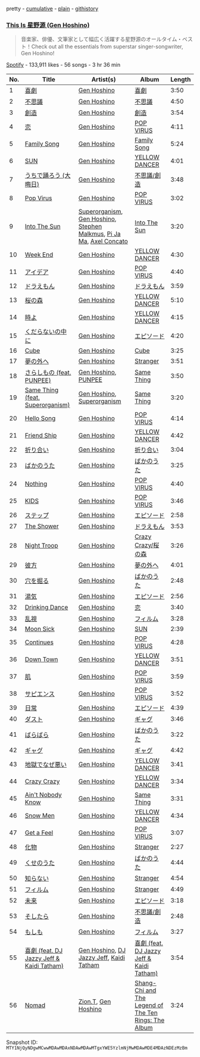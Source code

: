 pretty - [cumulative](/playlists/cumulative/37i9dQZF1DX1WBmdWaXNNZ.md) - [plain](/playlists/plain/37i9dQZF1DX1WBmdWaXNNZ) - [githistory](https://github.githistory.xyz/mackorone/spotify-playlist-archive/blob/main/playlists/plain/37i9dQZF1DX1WBmdWaXNNZ)

### [This Is 星野源 \(Gen Hoshino\)](https://open.spotify.com/playlist/37i9dQZF1DX1WBmdWaXNNZ)

> 音楽家、俳優、文筆家として幅広く活躍する星野源のオールタイム・ベスト！Check out all the essentials from superstar singer\-songwriter, Gen Hoshino!

[Spotify](https://open.spotify.com/user/spotify) - 133,911 likes - 56 songs - 3 hr 36 min

| No. | Title | Artist(s) | Album | Length |
|---|---|---|---|---|
| 1 | [喜劇](https://open.spotify.com/track/6pllZAdgBf4QTcFUrF3DzL) | [Gen Hoshino](https://open.spotify.com/artist/1S2S00lgLYLGHWA44qGEUs) | [喜劇](https://open.spotify.com/album/0W9ENhe5arttYknqbp67DB) | 3:50 |
| 2 | [不思議](https://open.spotify.com/track/6NKn02oJDkUkRa9IHbMe3n) | [Gen Hoshino](https://open.spotify.com/artist/1S2S00lgLYLGHWA44qGEUs) | [不思議](https://open.spotify.com/album/5s6klVSavspAWCCKSjDYCn) | 4:50 |
| 3 | [創造](https://open.spotify.com/track/359Yw4Ng9TcH667Ct2Dj6D) | [Gen Hoshino](https://open.spotify.com/artist/1S2S00lgLYLGHWA44qGEUs) | [創造](https://open.spotify.com/album/0K9ynR8vZZocGNMi9bvlUM) | 3:54 |
| 4 | [恋](https://open.spotify.com/track/1flvuaMS27JxpEBL0u2cWc) | [Gen Hoshino](https://open.spotify.com/artist/1S2S00lgLYLGHWA44qGEUs) | [POP VIRUS](https://open.spotify.com/album/2GP1RmB0LvvuXOwOmrtG86) | 4:11 |
| 5 | [Family Song](https://open.spotify.com/track/6XzDz5r1bGMkcOKeXQwTqM) | [Gen Hoshino](https://open.spotify.com/artist/1S2S00lgLYLGHWA44qGEUs) | [Family Song](https://open.spotify.com/album/6xgolNn3qUk3c2fvkBKuwN) | 5:24 |
| 6 | [SUN](https://open.spotify.com/track/1DOZa2VoazIiDjGYlUQTlW) | [Gen Hoshino](https://open.spotify.com/artist/1S2S00lgLYLGHWA44qGEUs) | [YELLOW DANCER](https://open.spotify.com/album/3Fj07HA1r20hRdF9eepuax) | 4:01 |
| 7 | [うちで踊ろう \(大晦日\)](https://open.spotify.com/track/2zyFTHMJZNTH2pqjxo48kE) | [Gen Hoshino](https://open.spotify.com/artist/1S2S00lgLYLGHWA44qGEUs) | [不思議/創造](https://open.spotify.com/album/4hszJ4hSzw0tmz2y30DzNK) | 3:48 |
| 8 | [Pop Virus](https://open.spotify.com/track/4hQ5tBCwPRkzhFB424U63U) | [Gen Hoshino](https://open.spotify.com/artist/1S2S00lgLYLGHWA44qGEUs) | [POP VIRUS](https://open.spotify.com/album/2GP1RmB0LvvuXOwOmrtG86) | 3:02 |
| 9 | [Into The Sun](https://open.spotify.com/track/6Aw4apZtDh41tu3F0obxDt) | [Superorganism](https://open.spotify.com/artist/0Wkm45quqfx3NepJpXDvwE), [Gen Hoshino](https://open.spotify.com/artist/1S2S00lgLYLGHWA44qGEUs), [Stephen Malkmus](https://open.spotify.com/artist/0WISkx0PwT6lYWdPqKUJY8), [Pi Ja Ma](https://open.spotify.com/artist/4Rvd84k54Bx41YK2kH3GoA), [Axel Concato](https://open.spotify.com/artist/1vmJHFbi8KRWgmOmOU0M5V) | [Into The Sun](https://open.spotify.com/album/2rOnO3lQDhLV6EHoARg3xz) | 3:20 |
| 10 | [Week End](https://open.spotify.com/track/4yBciZ52BnlfqsbwmRKKKp) | [Gen Hoshino](https://open.spotify.com/artist/1S2S00lgLYLGHWA44qGEUs) | [YELLOW DANCER](https://open.spotify.com/album/3Fj07HA1r20hRdF9eepuax) | 4:30 |
| 11 | [アイデア](https://open.spotify.com/track/7jgqNMnqAT9FghC1uSYTFF) | [Gen Hoshino](https://open.spotify.com/artist/1S2S00lgLYLGHWA44qGEUs) | [POP VIRUS](https://open.spotify.com/album/2GP1RmB0LvvuXOwOmrtG86) | 4:40 |
| 12 | [ドラえもん](https://open.spotify.com/track/6rEReeuYDZdggaSMF1sybO) | [Gen Hoshino](https://open.spotify.com/artist/1S2S00lgLYLGHWA44qGEUs) | [ドラえもん](https://open.spotify.com/album/1LdrgeXgpJkelkirMtgFxq) | 3:59 |
| 13 | [桜の森](https://open.spotify.com/track/7hjZPeA13HBpkkQw9Hzrqe) | [Gen Hoshino](https://open.spotify.com/artist/1S2S00lgLYLGHWA44qGEUs) | [YELLOW DANCER](https://open.spotify.com/album/3Fj07HA1r20hRdF9eepuax) | 5:10 |
| 14 | [時よ](https://open.spotify.com/track/72CAbDIuiTIerMusyaQ0hv) | [Gen Hoshino](https://open.spotify.com/artist/1S2S00lgLYLGHWA44qGEUs) | [YELLOW DANCER](https://open.spotify.com/album/3Fj07HA1r20hRdF9eepuax) | 4:15 |
| 15 | [くだらないの中に](https://open.spotify.com/track/1HD7YyTYAQ4LPussdtj7Ui) | [Gen Hoshino](https://open.spotify.com/artist/1S2S00lgLYLGHWA44qGEUs) | [エピソード](https://open.spotify.com/album/63gQEvQUZN16y0uROFo1ir) | 4:20 |
| 16 | [Cube](https://open.spotify.com/track/6zyo1q1mrt3cnpduIHoLSq) | [Gen Hoshino](https://open.spotify.com/artist/1S2S00lgLYLGHWA44qGEUs) | [Cube](https://open.spotify.com/album/1Btb0X4mIlkg8pF7LrdSHh) | 3:25 |
| 17 | [夢の外へ](https://open.spotify.com/track/6wlUtMxqW0E4V0ZzPtRMkt) | [Gen Hoshino](https://open.spotify.com/artist/1S2S00lgLYLGHWA44qGEUs) | [Stranger](https://open.spotify.com/album/2z8PuJutQ2cqlYpu9K0vxf) | 3:51 |
| 18 | [さらしもの \(feat\. PUNPEE\)](https://open.spotify.com/track/0LXJ38MncJmqqVdeUhDIZv) | [Gen Hoshino](https://open.spotify.com/artist/1S2S00lgLYLGHWA44qGEUs), [PUNPEE](https://open.spotify.com/artist/0mP8A1qIoufScrsxq18Cw6) | [Same Thing](https://open.spotify.com/album/2op3b4cWvxjWI3TlD9M8a3) | 3:50 |
| 19 | [Same Thing \(feat\. Superorganism\)](https://open.spotify.com/track/0NZNtJar3qon6oVIR6XjIA) | [Gen Hoshino](https://open.spotify.com/artist/1S2S00lgLYLGHWA44qGEUs), [Superorganism](https://open.spotify.com/artist/0Wkm45quqfx3NepJpXDvwE) | [Same Thing](https://open.spotify.com/album/2op3b4cWvxjWI3TlD9M8a3) | 3:20 |
| 20 | [Hello Song](https://open.spotify.com/track/7IV7n5PxCPwDqOnVQGPwnU) | [Gen Hoshino](https://open.spotify.com/artist/1S2S00lgLYLGHWA44qGEUs) | [POP VIRUS](https://open.spotify.com/album/2GP1RmB0LvvuXOwOmrtG86) | 4:14 |
| 21 | [Friend Ship](https://open.spotify.com/track/6BQkSdgPMRdXTfW3ZT0WHY) | [Gen Hoshino](https://open.spotify.com/artist/1S2S00lgLYLGHWA44qGEUs) | [YELLOW DANCER](https://open.spotify.com/album/3Fj07HA1r20hRdF9eepuax) | 4:42 |
| 22 | [折り合い](https://open.spotify.com/track/0JiX8UaEUb2mt4Hrp3HtrK) | [Gen Hoshino](https://open.spotify.com/artist/1S2S00lgLYLGHWA44qGEUs) | [折り合い](https://open.spotify.com/album/7gCmdcty82ewDfdrLhMhQJ) | 3:04 |
| 23 | [ばかのうた](https://open.spotify.com/track/6CkWNqNXkCpYx55if8I9oj) | [Gen Hoshino](https://open.spotify.com/artist/1S2S00lgLYLGHWA44qGEUs) | [ばかのうた](https://open.spotify.com/album/0Q8mx1yHMWGG69vXrpiDrX) | 3:25 |
| 24 | [Nothing](https://open.spotify.com/track/037Z9dmkkqelP4cU0fcqWs) | [Gen Hoshino](https://open.spotify.com/artist/1S2S00lgLYLGHWA44qGEUs) | [POP VIRUS](https://open.spotify.com/album/2GP1RmB0LvvuXOwOmrtG86) | 4:40 |
| 25 | [KIDS](https://open.spotify.com/track/48xCwzYgpO629btODlQxgK) | [Gen Hoshino](https://open.spotify.com/artist/1S2S00lgLYLGHWA44qGEUs) | [POP VIRUS](https://open.spotify.com/album/2GP1RmB0LvvuXOwOmrtG86) | 3:46 |
| 26 | [ステップ](https://open.spotify.com/track/06QZEmhNR7QdWsQxDzgtHa) | [Gen Hoshino](https://open.spotify.com/artist/1S2S00lgLYLGHWA44qGEUs) | [エピソード](https://open.spotify.com/album/63gQEvQUZN16y0uROFo1ir) | 2:58 |
| 27 | [The Shower](https://open.spotify.com/track/3LtQtp24SRMuymIrQmQfKW) | [Gen Hoshino](https://open.spotify.com/artist/1S2S00lgLYLGHWA44qGEUs) | [ドラえもん](https://open.spotify.com/album/1LdrgeXgpJkelkirMtgFxq) | 3:53 |
| 28 | [Night Troop](https://open.spotify.com/track/0CdWeglfN1w2ZlK1yk4kgK) | [Gen Hoshino](https://open.spotify.com/artist/1S2S00lgLYLGHWA44qGEUs) | [Crazy Crazy/桜の森](https://open.spotify.com/album/6MpR8BS7yIKKS2DPejjYvw) | 3:26 |
| 29 | [彼方](https://open.spotify.com/track/0X6YqzGOAaShLBr6HmnTxT) | [Gen Hoshino](https://open.spotify.com/artist/1S2S00lgLYLGHWA44qGEUs) | [夢の外へ](https://open.spotify.com/album/16Qv1FdwQb59zNHBNG94lb) | 4:01 |
| 30 | [穴を掘る](https://open.spotify.com/track/5jgmSmIUIMjuaoDbER4Wgs) | [Gen Hoshino](https://open.spotify.com/artist/1S2S00lgLYLGHWA44qGEUs) | [ばかのうた](https://open.spotify.com/album/0Q8mx1yHMWGG69vXrpiDrX) | 2:48 |
| 31 | [湯気](https://open.spotify.com/track/3EMr3gNOpGCC4Uaty4sCcB) | [Gen Hoshino](https://open.spotify.com/artist/1S2S00lgLYLGHWA44qGEUs) | [エピソード](https://open.spotify.com/album/63gQEvQUZN16y0uROFo1ir) | 2:56 |
| 32 | [Drinking Dance](https://open.spotify.com/track/5BI9ImD6DhRtfsgaRAg4LL) | [Gen Hoshino](https://open.spotify.com/artist/1S2S00lgLYLGHWA44qGEUs) | [恋](https://open.spotify.com/album/0DfuNg7whkEABLFek6IF27) | 3:40 |
| 33 | [乱視](https://open.spotify.com/track/6qIcxgK7ZlF00wnkPB9KcX) | [Gen Hoshino](https://open.spotify.com/artist/1S2S00lgLYLGHWA44qGEUs) | [フィルム](https://open.spotify.com/album/7qRrk4lJ3aukVtTe2c7Qyq) | 3:28 |
| 34 | [Moon Sick](https://open.spotify.com/track/2NKwAXmRJJGNtSznAiC9bg) | [Gen Hoshino](https://open.spotify.com/artist/1S2S00lgLYLGHWA44qGEUs) | [SUN](https://open.spotify.com/album/4CkAmxvvfAYrXr3tM8Zpqz) | 2:39 |
| 35 | [Continues](https://open.spotify.com/track/2RjN72vwuliC8FX4CcgylQ) | [Gen Hoshino](https://open.spotify.com/artist/1S2S00lgLYLGHWA44qGEUs) | [POP VIRUS](https://open.spotify.com/album/2GP1RmB0LvvuXOwOmrtG86) | 4:28 |
| 36 | [Down Town](https://open.spotify.com/track/5g5ioDgBlDUQduaGJHSRkN) | [Gen Hoshino](https://open.spotify.com/artist/1S2S00lgLYLGHWA44qGEUs) | [YELLOW DANCER](https://open.spotify.com/album/3Fj07HA1r20hRdF9eepuax) | 3:51 |
| 37 | [肌](https://open.spotify.com/track/0YEjAa5T0NQwvB7uz1dJvW) | [Gen Hoshino](https://open.spotify.com/artist/1S2S00lgLYLGHWA44qGEUs) | [POP VIRUS](https://open.spotify.com/album/2GP1RmB0LvvuXOwOmrtG86) | 3:59 |
| 38 | [サピエンス](https://open.spotify.com/track/3WioT72oVomnlpYpfl9HeN) | [Gen Hoshino](https://open.spotify.com/artist/1S2S00lgLYLGHWA44qGEUs) | [POP VIRUS](https://open.spotify.com/album/2GP1RmB0LvvuXOwOmrtG86) | 3:52 |
| 39 | [日常](https://open.spotify.com/track/2ZQMD01H60aj1qC3jz0KG1) | [Gen Hoshino](https://open.spotify.com/artist/1S2S00lgLYLGHWA44qGEUs) | [エピソード](https://open.spotify.com/album/63gQEvQUZN16y0uROFo1ir) | 4:39 |
| 40 | [ダスト](https://open.spotify.com/track/53xdNKz8q8r1N3oxXW5hjh) | [Gen Hoshino](https://open.spotify.com/artist/1S2S00lgLYLGHWA44qGEUs) | [ギャグ](https://open.spotify.com/album/1a9T29gq7pbsfocWOzBdZL) | 3:46 |
| 41 | [ばらばら](https://open.spotify.com/track/0RFt3nrc40G6eJHgnvvDxv) | [Gen Hoshino](https://open.spotify.com/artist/1S2S00lgLYLGHWA44qGEUs) | [ばかのうた](https://open.spotify.com/album/0Q8mx1yHMWGG69vXrpiDrX) | 3:22 |
| 42 | [ギャグ](https://open.spotify.com/track/1SthVgXPOV0py1CHizp42X) | [Gen Hoshino](https://open.spotify.com/artist/1S2S00lgLYLGHWA44qGEUs) | [ギャグ](https://open.spotify.com/album/1a9T29gq7pbsfocWOzBdZL) | 4:42 |
| 43 | [地獄でなぜ悪い](https://open.spotify.com/track/61znEgS6PbjGHLmQcNr0xZ) | [Gen Hoshino](https://open.spotify.com/artist/1S2S00lgLYLGHWA44qGEUs) | [YELLOW DANCER](https://open.spotify.com/album/3Fj07HA1r20hRdF9eepuax) | 3:41 |
| 44 | [Crazy Crazy](https://open.spotify.com/track/57T1nEAUura1AX0JgJDVDu) | [Gen Hoshino](https://open.spotify.com/artist/1S2S00lgLYLGHWA44qGEUs) | [YELLOW DANCER](https://open.spotify.com/album/3Fj07HA1r20hRdF9eepuax) | 3:34 |
| 45 | [Ain't Nobody Know](https://open.spotify.com/track/0TVfS8GKzlHNT9Z4IQ7Wrz) | [Gen Hoshino](https://open.spotify.com/artist/1S2S00lgLYLGHWA44qGEUs) | [Same Thing](https://open.spotify.com/album/2op3b4cWvxjWI3TlD9M8a3) | 3:31 |
| 46 | [Snow Men](https://open.spotify.com/track/4EAFrjOpnbkUel0WrD9TTy) | [Gen Hoshino](https://open.spotify.com/artist/1S2S00lgLYLGHWA44qGEUs) | [YELLOW DANCER](https://open.spotify.com/album/3Fj07HA1r20hRdF9eepuax) | 4:34 |
| 47 | [Get a Feel](https://open.spotify.com/track/7cwzoU55oSCNP7m8dWDShQ) | [Gen Hoshino](https://open.spotify.com/artist/1S2S00lgLYLGHWA44qGEUs) | [POP VIRUS](https://open.spotify.com/album/2GP1RmB0LvvuXOwOmrtG86) | 3:07 |
| 48 | [化物](https://open.spotify.com/track/5IOKl1EeyOw7Bjp9E84tdw) | [Gen Hoshino](https://open.spotify.com/artist/1S2S00lgLYLGHWA44qGEUs) | [Stranger](https://open.spotify.com/album/2z8PuJutQ2cqlYpu9K0vxf) | 2:27 |
| 49 | [くせのうた](https://open.spotify.com/track/3VYGe2iv4Ja4KcgsKGhTZg) | [Gen Hoshino](https://open.spotify.com/artist/1S2S00lgLYLGHWA44qGEUs) | [ばかのうた](https://open.spotify.com/album/0Q8mx1yHMWGG69vXrpiDrX) | 4:44 |
| 50 | [知らない](https://open.spotify.com/track/7rSLSZWOvx67HWeUOBqze8) | [Gen Hoshino](https://open.spotify.com/artist/1S2S00lgLYLGHWA44qGEUs) | [Stranger](https://open.spotify.com/album/2z8PuJutQ2cqlYpu9K0vxf) | 4:54 |
| 51 | [フィルム](https://open.spotify.com/track/7zixzfko6GIUYjD9NtRUOR) | [Gen Hoshino](https://open.spotify.com/artist/1S2S00lgLYLGHWA44qGEUs) | [Stranger](https://open.spotify.com/album/2z8PuJutQ2cqlYpu9K0vxf) | 4:49 |
| 52 | [未来](https://open.spotify.com/track/4q8gfiDFF4YI7LRJa6GhBL) | [Gen Hoshino](https://open.spotify.com/artist/1S2S00lgLYLGHWA44qGEUs) | [エピソード](https://open.spotify.com/album/63gQEvQUZN16y0uROFo1ir) | 3:18 |
| 53 | [そしたら](https://open.spotify.com/track/2puoZAkFbPOwHpi0YyaQUJ) | [Gen Hoshino](https://open.spotify.com/artist/1S2S00lgLYLGHWA44qGEUs) | [不思議/創造](https://open.spotify.com/album/4hszJ4hSzw0tmz2y30DzNK) | 2:48 |
| 54 | [もしも](https://open.spotify.com/track/4kulXzzPedW6CrAQiU8cpa) | [Gen Hoshino](https://open.spotify.com/artist/1S2S00lgLYLGHWA44qGEUs) | [フィルム](https://open.spotify.com/album/7qRrk4lJ3aukVtTe2c7Qyq) | 3:27 |
| 55 | [喜劇 \(feat\. DJ Jazzy Jeff & Kaidi Tatham\)](https://open.spotify.com/track/4x4Nx7y7f4dZ2Bp3veS1kA) | [Gen Hoshino](https://open.spotify.com/artist/1S2S00lgLYLGHWA44qGEUs), [DJ Jazzy Jeff](https://open.spotify.com/artist/3nmiIgeri4vEY7y0VpbsCn), [Kaidi Tatham](https://open.spotify.com/artist/1x2aM48UiN5WoQL6ISEPvz) | [喜劇 \(feat\. DJ Jazzy Jeff & Kaidi Tatham\)](https://open.spotify.com/album/2g9XXfCHYDpSgaSdkM04uZ) | 3:54 |
| 56 | [Nomad](https://open.spotify.com/track/753sRMieYWBC6HGodwtkjI) | [Zion.T](https://open.spotify.com/artist/5HenzRvMtSrgtvU16XAoby), [Gen Hoshino](https://open.spotify.com/artist/1S2S00lgLYLGHWA44qGEUs) | [Shang\-Chi and The Legend of The Ten Rings: The Album](https://open.spotify.com/album/2kAqjStKcwlDD59H0llhGC) | 3:24 |

Snapshot ID: `MTY1NjQyNDgwMCwwMDAwMDAxNDAwMDAwMTgxYWE5YzlmNjMwMDAwMDE4MDAzNDEzMzBm`
